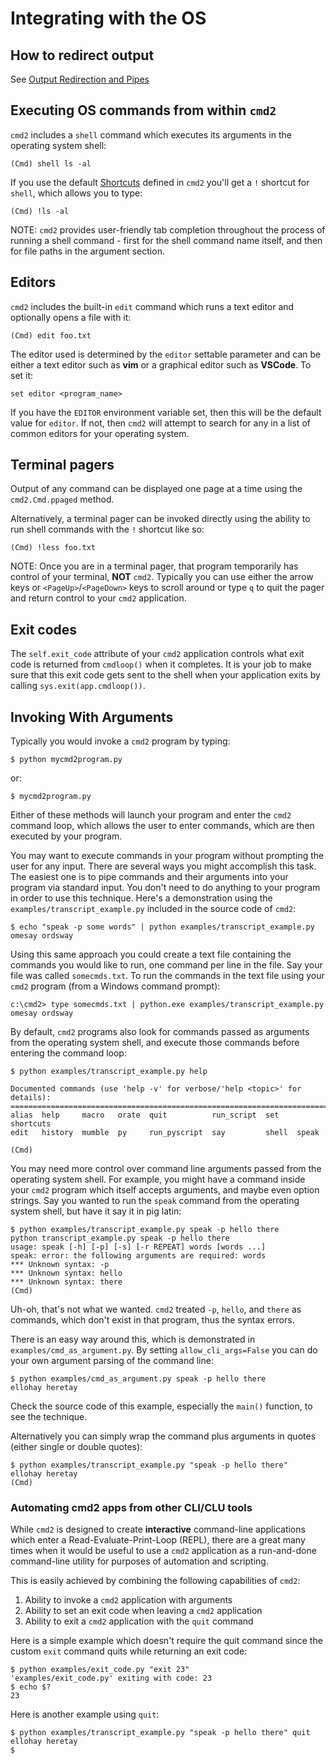 # Integrating with the OS

## How to redirect output

See [Output Redirection and Pipes](./redirection.md#output-redirection-and-pipes)

## Executing OS commands from within `cmd2`

`cmd2` includes a `shell` command which executes its arguments in the operating system shell:

    (Cmd) shell ls -al

If you use the default [Shortcuts](./shortcuts_aliases_macros.md#shortcuts) defined in `cmd2` you'll
get a `!` shortcut for `shell`, which allows you to type:

    (Cmd) !ls -al

NOTE: `cmd2` provides user-friendly tab completion throughout the process of running a shell
command - first for the shell command name itself, and then for file paths in the argument section.

## Editors

`cmd2` includes the built-in `edit` command which runs a text editor and optionally opens a file
with it:

    (Cmd) edit foo.txt

The editor used is determined by the `editor` settable parameter and can be either a text editor
such as **vim** or a graphical editor such as **VSCode**. To set it:

    set editor <program_name>

If you have the `EDITOR` environment variable set, then this will be the default value for `editor`.
If not, then `cmd2` will attempt to search for any in a list of common editors for your operating
system.

## Terminal pagers

Output of any command can be displayed one page at a time using the `cmd2.Cmd.ppaged` method.

Alternatively, a terminal pager can be invoked directly using the ability to run shell commands with
the `!` shortcut like so:

    (Cmd) !less foo.txt

NOTE: Once you are in a terminal pager, that program temporarily has control of your terminal,
**NOT** `cmd2`. Typically you can use either the arrow keys or `<PageUp>`/`<PageDown>` keys to
scroll around or type `q` to quit the pager and return control to your `cmd2` application.

## Exit codes

The `self.exit_code` attribute of your `cmd2` application controls what exit code is returned from
`cmdloop()` when it completes. It is your job to make sure that this exit code gets sent to the
shell when your application exits by calling `sys.exit(app.cmdloop())`.

## Invoking With Arguments

Typically you would invoke a `cmd2` program by typing:

    $ python mycmd2program.py

or:

    $ mycmd2program.py

Either of these methods will launch your program and enter the `cmd2` command loop, which allows the
user to enter commands, which are then executed by your program.

You may want to execute commands in your program without prompting the user for any input. There are
several ways you might accomplish this task. The easiest one is to pipe commands and their arguments
into your program via standard input. You don't need to do anything to your program in order to use
this technique. Here's a demonstration using the `examples/transcript_example.py` included in the
source code of `cmd2`:

    $ echo "speak -p some words" | python examples/transcript_example.py
    omesay ordsway

Using this same approach you could create a text file containing the commands you would like to run,
one command per line in the file. Say your file was called `somecmds.txt`. To run the commands in
the text file using your `cmd2` program (from a Windows command prompt):

    c:\cmd2> type somecmds.txt | python.exe examples/transcript_example.py
    omesay ordsway

By default, `cmd2` programs also look for commands passed as arguments from the operating system
shell, and execute those commands before entering the command loop:

    $ python examples/transcript_example.py help

    Documented commands (use 'help -v' for verbose/'help <topic>' for details):
    ===========================================================================
    alias  help     macro   orate  quit          run_script  set    shortcuts
    edit   history  mumble  py     run_pyscript  say         shell  speak

    (Cmd)

You may need more control over command line arguments passed from the operating system shell. For
example, you might have a command inside your `cmd2` program which itself accepts arguments, and
maybe even option strings. Say you wanted to run the `speak` command from the operating system
shell, but have it say it in pig latin:

    $ python examples/transcript_example.py speak -p hello there
    python transcript_example.py speak -p hello there
    usage: speak [-h] [-p] [-s] [-r REPEAT] words [words ...]
    speak: error: the following arguments are required: words
    *** Unknown syntax: -p
    *** Unknown syntax: hello
    *** Unknown syntax: there
    (Cmd)

Uh-oh, that's not what we wanted. `cmd2` treated `-p`, `hello`, and `there` as commands, which don't
exist in that program, thus the syntax errors.

There is an easy way around this, which is demonstrated in `examples/cmd_as_argument.py`. By setting
`allow_cli_args=False` you can do your own argument parsing of the command line:

    $ python examples/cmd_as_argument.py speak -p hello there
    ellohay heretay

Check the source code of this example, especially the `main()` function, to see the technique.

Alternatively you can simply wrap the command plus arguments in quotes (either single or double
quotes):

    $ python examples/transcript_example.py "speak -p hello there"
    ellohay heretay
    (Cmd)

### Automating cmd2 apps from other CLI/CLU tools

While `cmd2` is designed to create **interactive** command-line applications which enter a
Read-Evaluate-Print-Loop (REPL), there are a great many times when it would be useful to use a
`cmd2` application as a run-and-done command-line utility for purposes of automation and scripting.

This is easily achieved by combining the following capabilities of `cmd2`:

1.  Ability to invoke a `cmd2` application with arguments
2.  Ability to set an exit code when leaving a `cmd2` application
3.  Ability to exit a `cmd2` application with the `quit` command

Here is a simple example which doesn't require the quit command since the custom `exit` command
quits while returning an exit code:

    $ python examples/exit_code.py "exit 23"
    'examples/exit_code.py' exiting with code: 23
    $ echo $?
    23

Here is another example using `quit`:

    $ python examples/transcript_example.py "speak -p hello there" quit
    ellohay heretay
    $
